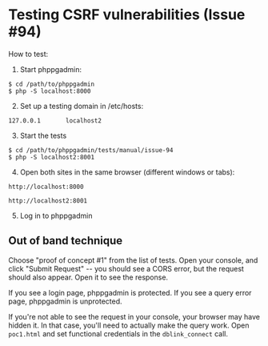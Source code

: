 # Testing CSRF vulnerabilities (Issue #94)

How to test:

1. Start phppgadmin:

```
$ cd /path/to/phppgadmin
$ php -S localhost:8000
```

2. Set up a testing domain in /etc/hosts:

```
127.0.0.1       localhost2
```

3. Start the tests

```
$ cd /path/to/phppgadmin/tests/manual/issue-94
$ php -S localhost2:8001
```

4. Open both sites in the same browser (different windows or tabs):

```
http://localhost:8000
```

```
http://localhost2:8001
```

5. Log in to phppgadmin

## Out of band technique

Choose "proof of concept #1" from the list of tests. Open your console, and click "Submit Request" -- you should see a CORS error, but the request should also appear. Open it to see the response.

If you see a login page, phppgadmin is protected. If you see a query error page, phppgadmin is unprotected.

If you're not able to see the request in your console, your browser may have hidden it. In that case, you'll need to actually make the query work. Open `poc1.html` and set functional credentials in the `dblink_connect` call.

